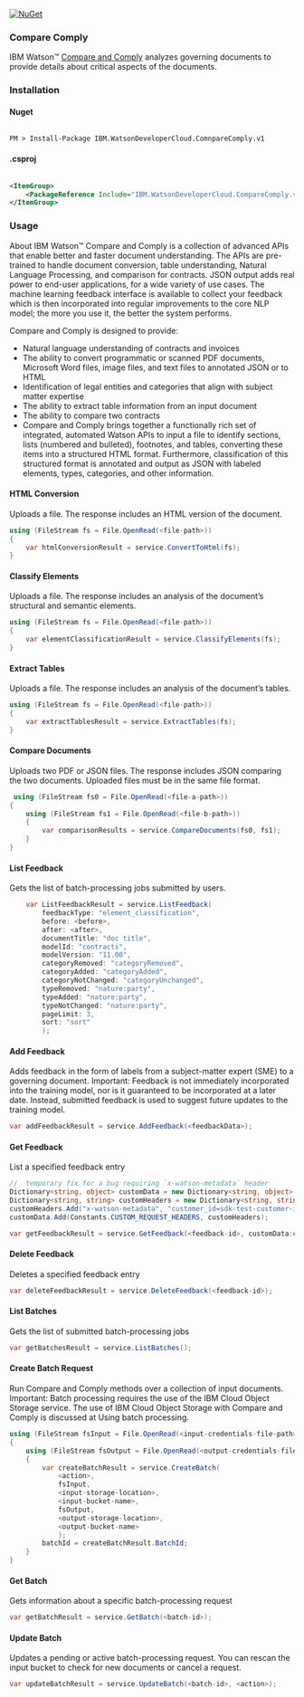 [![NuGet](https://img.shields.io/badge/nuget-v2.12.0-green.svg?style=flat)](https://www.nuget.org/packages/IBM.WatsonDeveloperCloud.CompareComply.v1/)

### Compare Comply
IBM Watson™ [Compare and Comply]() analyzes governing documents to provide details about critical aspects of the documents.

### Installation
#### Nuget
```

PM > Install-Package IBM.WatsonDeveloperCloud.ComnpareComply.v1

```
#### .csproj
```xml

<ItemGroup>
    <PackageReference Include="IBM.WatsonDeveloperCloud.CompareComply.v1" Version="2.12.0" />
</ItemGroup>

```

### Usage
About
IBM Watson™ Compare and Comply is a collection of advanced APIs that enable better and faster document understanding. The APIs are pre-trained to handle document conversion, table understanding, Natural Language Processing, and comparison for contracts. JSON output adds real power to end-user applications, for a wide variety of use cases. The machine learning feedback interface is available to collect your feedback which is then incorporated into regular improvements to the core NLP model; the more you use it, the better the system performs.

Compare and Comply is designed to provide:

- Natural language understanding of contracts and invoices
- The ability to convert programmatic or scanned PDF documents, Microsoft Word files, image files, and text files to annotated JSON or to HTML
- Identification of legal entities and categories that align with subject matter expertise
- The ability to extract table information from an input document
- The ability to compare two contracts
- Compare and Comply brings together a functionally rich set of integrated, automated Watson APIs to input a file to identify sections, lists (numbered and bulleted), footnotes, and tables, converting these items into a structured HTML format. Furthermore, classification of this structured format is annotated and output as JSON with labeled elements, types, categories, and other information.

#### HTML Conversion
Uploads a file. The response includes an HTML version of the document.
```cs
using (FileStream fs = File.OpenRead(<file-path>))
{
    var htmlConversionResult = service.ConvertToHtml(fs);
}
```






#### Classify Elements
Uploads a file. The response includes an analysis of the document’s structural and semantic elements.
```cs
using (FileStream fs = File.OpenRead(<file-path>))
{
    var elementClassificationResult = service.ClassifyElements(fs);
}
```






#### Extract Tables
Uploads a file. The response includes an analysis of the document’s tables.
```cs
using (FileStream fs = File.OpenRead(<file-path>))
{
    var extractTablesResult = service.ExtractTables(fs);
}
```







#### Compare Documents
Uploads two PDF or JSON files. The response includes JSON comparing the two documents. Uploaded files must be in the same file format.
```cs
 using (FileStream fs0 = File.OpenRead(<file-a-path>))
{
    using (FileStream fs1 = File.OpenRead(<file-b-path>))
    {
        var comparisonResults = service.CompareDocuments(fs0, fs1);
    }
}
```






#### List Feedback
Gets the list of batch-processing jobs submitted by users.
```cs
    var ListFeedbackResult = service.ListFeedback(
        feedbackType: "element_classification",
        before: <before>,
        after: <after>,
        documentTitle: "doc title",
        modelId: "contracts",
        modelVersion: "11.00",
        categoryRemoved: "categoryRemoved",
        categoryAdded: "categoryAdded",
        categoryNotChanged: "categoryUnchanged",
        typeRemoved: "nature:party",
        typeAdded: "nature:party",
        typeNotChanged: "nature:party",
        pageLimit: 3,
        sort: "sort"
        );
```






#### Add Feedback
Adds feedback in the form of labels from a subject-matter expert (SME) to a governing document.
Important: Feedback is not immediately incorporated into the training model, nor is it guaranteed to be incorporated at a later date. Instead, submitted feedback is used to suggest future updates to the training model.
```cs
var addFeedbackResult = service.AddFeedback(<feedbackData>);
```






#### Get Feedback
List a specified feedback entry
```cs
//  temporary fix for a bug requiring `x-watson-metadata` header
Dictionary<string, object> customData = new Dictionary<string, object>();
Dictionary<string, string> customHeaders = new Dictionary<string, string>();
customHeaders.Add("x-watson-metadata", "customer_id=sdk-test-customer-id");
customData.Add(Constants.CUSTOM_REQUEST_HEADERS, customHeaders);

var getFeedbackResult = service.GetFeedback(<feedback-id>, customData:customData);
```






#### Delete Feedback
Deletes a specified feedback entry
```cs
var deleteFeedbackResult = service.DeleteFeedback(<feedback-id>);
```






#### List Batches
Gets the list of submitted batch-processing jobs
```cs
var getBatchesResult = service.ListBatches();
```






#### Create Batch Request
Run Compare and Comply methods over a collection of input documents.
Important: Batch processing requires the use of the IBM Cloud Object Storage service. The use of IBM Cloud Object Storage with Compare and Comply is discussed at Using batch processing.
```cs
using (FileStream fsInput = File.OpenRead(<input-credentials-file-path>))
{
    using (FileStream fsOutput = File.OpenRead(<output-credentials-file-path>))
    {
        var createBatchResult = service.CreateBatch(
            <action>,
            fsInput,
            <input-storage-location>,
            <input-bucket-name>,
            fsOutput,
            <output-storage-location>,
            <output-bucket-name>
            );
        batchId = createBatchResult.BatchId;
    }
}
```






#### Get Batch
Gets information about a specific batch-processing request
```cs
var getBatchResult = service.GetBatch(<batch-id>);
```






#### Update Batch
Updates a pending or active batch-processing request. You can rescan the input bucket to check for new documents or cancel a request.
```cs
var updateBatchResult = service.UpdateBatch(<batch-id>, <action>);
```

[compare-comply]: https://cloud.ibm.com/docs/services/compare-comply/index.html
